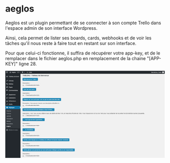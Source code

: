 # aeglos

Aeglos est un plugin permettant de se connecter à son compte Trello dans l'espace admin de son interface Wordpress.

Ainsi, cela permet de lister ses boards, cards, webhooks et de voir les tâches qu'il nous reste à faire tout en restant sur son interface.

Pour que celui-ci fonctionne, il suffira de récupérer votre app-key, et de le remplacer dans le fichier aeglos.php en remplacement de la chaine "[APP-KEY]" ligne 28.

![alt tag](assets/screen1.png)

